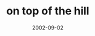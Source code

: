 ---
layout: base.njk
title : 'on top of the hill' 
view_title : 'on top of the hill' 
year : '2002' 
date : '2002-09-02' 
img_file : '/drawing/ontopofthehill.png' 
html_file : 'ontopofthehill' 
next_html : 'nottodayagain.html' 
year_order : '152' 
permalink : "title/{{html_file}}.html"
---
